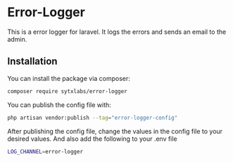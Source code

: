 # Error-Logger

This is a error logger for laravel. It logs the errors and sends an email to the admin.

## Installation

You can install the package via composer:

```bash
composer require sytxlabs/error-logger
```

You can publish the config file with:
```bash
php artisan vendor:publish --tag="error-logger-config"
```

After publishing the config file, change the values in the config file to your desired values.
And also add the following to your .env file

```bash
LOG_CHANNEL=error-logger
```